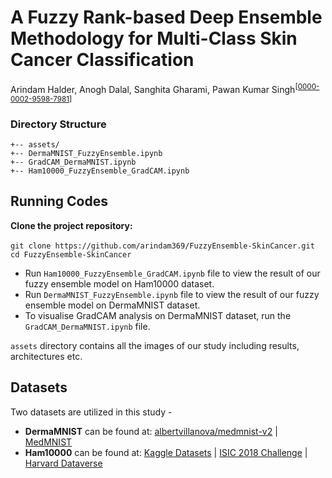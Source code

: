 # A Fuzzy Rank-based Deep Ensemble Methodology for Multi-Class Skin Cancer Classification
Arindam Halder, Anogh Dalal, Sanghita Gharami, Pawan Kumar Singh<sup>[[0000-0002-9598-7981](https://orcid.org/0000-0002-9598-7981)]</sup>

### Directory Structure

```
+-- assets/
+-- DermaMNIST_FuzzyEnsemble.ipynb
+-- GradCAM_DermaMNIST.ipynb
+-- Ham10000_FuzzyEnsemble_GradCAM.ipynb
```

## Running Codes

**Clone the project repository:**

``` git clone https://github.com/arindam369/FuzzyEnsemble-SkinCancer.git ``` &nbsp;  ``` cd FuzzyEnsemble-SkinCancer ```

- Run ``Ham10000_FuzzyEnsemble_GradCAM.ipynb`` file to view the result of our fuzzy ensemble model on Ham10000 dataset.
- Run ``DermaMNIST_FuzzyEnsemble.ipynb`` file to view the result of our fuzzy ensemble model on DermaMNIST dataset.
- To visualise GradCAM analysis on DermaMNIST dataset, run the ``GradCAM_DermaMNIST.ipynb`` file.<br>

``assets`` directory contains all the images of our study including results, architectures etc.



## Datasets
Two datasets are utilized in this study -
- **DermaMNIST** can be found at: [albertvillanova/medmnist-v2](https://huggingface.co/datasets/albertvillanova/medmnist-v2) | [MedMNIST](https://medmnist.com)
- **Ham10000** can be found at: [Kaggle Datasets](https://www.kaggle.com/datasets/kmader/skin-cancer-mnist-ham10000) | [ISIC 2018 Challenge](https://challenge2018.isic-archive.com) | [Harvard Dataverse](https://dataverse.harvard.edu/dataset.xhtml?persistentId=doi:10.7910/DVN/DBW86T)